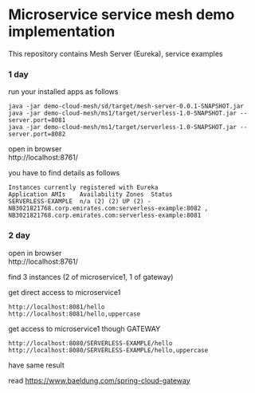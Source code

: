 # Microservice service mesh demo implementation

This repository contains Mesh Server (Eureka), service examples

### 1 day
run your installed apps as follows
```
java -jar demo-cloud-mesh/sd/target/mesh-server-0.0.1-SNAPSHOT.jar
java -jar demo-cloud-mesh/ms1/target/serverless-1.0-SNAPSHOT.jar --server.port=8081 
java -jar demo-cloud-mesh/ms1/target/serverless-1.0-SNAPSHOT.jar --server.port=8082
```
open in browser <br>
http://localhost:8761/

you have to find details as follows
```
Instances currently registered with Eureka
Application	AMIs	Availability Zones	Status
SERVERLESS-EXAMPLE	n/a (2)	(2)	UP (2) - 
NB3021821768.corp.emirates.com:serverless-example:8082 , 
NB3021821768.corp.emirates.com:serverless-example:8081
```

### 2 day

open in browser <br>
http://localhost:8761/

find 3 instances (2 of microservice1, 1 of gateway)

get direct access to microservice1
```
http://localhost:8081/hello
http://localhost:8081/hello,uppercase
```

get access to microservice1 though GATEWAY
```
http://localhost:8080/SERVERLESS-EXAMPLE/hello
http://localhost:8080/SERVERLESS-EXAMPLE/hello,uppercase
```

have same result   

read https://www.baeldung.com/spring-cloud-gateway <br>